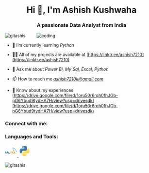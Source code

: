 <h1 align="center">Hi 👋, I'm Ashish Kushwaha</h1>
<h3 align="center">A passionate Data Analyst from India</h3>

<img align="right" alt="coding" width="400" src="https://user-images.githubusercontent.com/55389276/140866485-8fb1c876-9a8f-4d6a-98dc-08c4981eaf70.gif">

<p align="left"> <img src="https://komarev.com/ghpvc/?username=gitashis&label=Profile%20views&color=0e75b6&style=flat" alt="gitashis" /> </p>

- 🌱 I’m currently learning *Python*

- 👨‍💻 All of my projects are available at [https://linktr.ee/ashish7210](https://linktr.ee/ashish7210)

- 💬 Ask me about *Power Bi, My Sql, Excel, Python*

- 📫 How to reach me *ashish7210k@gmail.com*

- 📄 Know about my experiences [https://drive.google.com/file/d/1oru50r6rqh0fhJGb-pG6Ybud9tydHA7H/view?usp=drivesdk](https://drive.google.com/file/d/1oru50r6rqh0fhJGb-pG6Ybud9tydHA7H/view?usp=drivesdk)

<h3 align="left">Connect with me:</h3>
<p align="left">
</p>

<h3 align="left">Languages and Tools:</h3>
<p align="left"> <a href="https://www.mysql.com/" target="_blank" rel="noreferrer"> <img src="https://raw.githubusercontent.com/devicons/devicon/master/icons/mysql/mysql-original-wordmark.svg" alt="mysql" width="40" height="40"/> </a> <a href="https://www.python.org" target="_blank" rel="noreferrer"> <img src="https://raw.githubusercontent.com/devicons/devicon/master/icons/python/python-original.svg" alt="python" width="40" height="40"/> </a> </p>

<p><img align="center" src="https://github-readme-stats.vercel.app/api/top-langs?username=gitashis&show_icons=true&locale=en&layout=compact" alt="gitashis" /></p>

